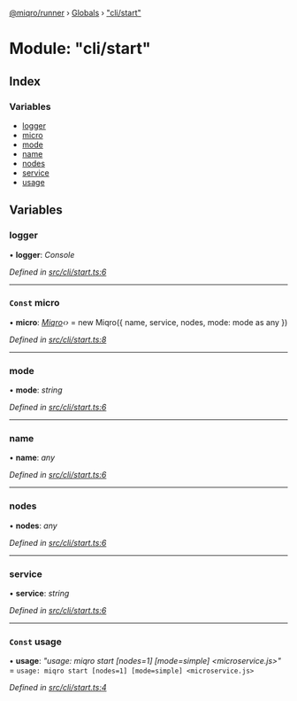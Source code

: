 [@miqro/runner](../README.md) › [Globals](../globals.md) › ["cli/start"](_cli_start_.md)

# Module: "cli/start"

## Index

### Variables

* [logger](_cli_start_.md#logger)
* [micro](_cli_start_.md#const-micro)
* [mode](_cli_start_.md#mode)
* [name](_cli_start_.md#name)
* [nodes](_cli_start_.md#nodes)
* [service](_cli_start_.md#service)
* [usage](_cli_start_.md#const-usage)

## Variables

###  logger

• **logger**: *Console*

*Defined in [src/cli/start.ts:6](https://github.com/claukers/miqro-runner/blob/c3a28f7/src/cli/start.ts#L6)*

___

### `Const` micro

• **micro**: *[Miqro](../classes/_miqro_.miqro.md)‹›* = new Miqro({
  name,
  service,
  nodes,
  mode: mode as any
})

*Defined in [src/cli/start.ts:8](https://github.com/claukers/miqro-runner/blob/c3a28f7/src/cli/start.ts#L8)*

___

###  mode

• **mode**: *string*

*Defined in [src/cli/start.ts:6](https://github.com/claukers/miqro-runner/blob/c3a28f7/src/cli/start.ts#L6)*

___

###  name

• **name**: *any*

*Defined in [src/cli/start.ts:6](https://github.com/claukers/miqro-runner/blob/c3a28f7/src/cli/start.ts#L6)*

___

###  nodes

• **nodes**: *any*

*Defined in [src/cli/start.ts:6](https://github.com/claukers/miqro-runner/blob/c3a28f7/src/cli/start.ts#L6)*

___

###  service

• **service**: *string*

*Defined in [src/cli/start.ts:6](https://github.com/claukers/miqro-runner/blob/c3a28f7/src/cli/start.ts#L6)*

___

### `Const` usage

• **usage**: *"usage: miqro start [nodes=1] [mode=simple] <microservice.js>"* = `usage: miqro start [nodes=1] [mode=simple] <microservice.js>`

*Defined in [src/cli/start.ts:4](https://github.com/claukers/miqro-runner/blob/c3a28f7/src/cli/start.ts#L4)*
